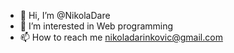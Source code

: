 - 👋 Hi, I’m @NikolaDare
- 👀 I’m interested in Web programming
- 📫 How to reach me nikoladarinkovic@gmail.com

<!---
NikolaDare/NikolaDare is a ✨ special ✨ repository because its `README.md` (this file) appears on your GitHub profile.
You can click the Preview link to take a look at your changes.
--->
